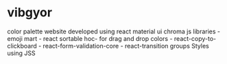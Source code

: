 # vibgyor
color palette website developed using react
 material ui
 chroma js
 libraries - emoji mart
           - react sortable hoc- for drag and drop colors
            - react-copy-to-clickboard
            - react-form-validation-core
            - react-transition groups
 Styles using JSS
 
 
